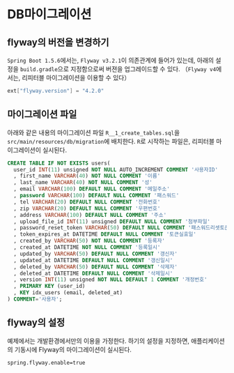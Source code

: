 # DB마이그레이션

## flyway의 버전을 변경하기

`Spring Boot 1.5.6`에서는, `Flyway v3.2.1`이 의존관계에 들어가 있는데,
아래의 설정을 `build.gradle`으로 지정함으로써 버젼을 업그레이드할 수 있다.
（`Flyway v4`에서는, 리피터블 마이그레이션을 이용할 수 있다）

```groovy
ext["flyway.version"] = "4.2.0"
```

## 마이그레이션 파일

아래와 같은 내용의 마이그레이션 파일 `R__1_create_tables.sql`을 `src/main/resources/db/migration`에 배치한다.
`R`로 시작하는 파일은, 리피터블 마이그레이션이 실시된다.

```sql
CREATE TABLE IF NOT EXISTS users(
  user_id INT(11) unsigned NOT NULL AUTO_INCREMENT COMMENT '사용자ID'
  , first_name VARCHAR(40) NOT NULL COMMENT '이름'
  , last_name VARCHAR(40) NOT NULL COMMENT '성'
  , email VARCHAR(100) DEFAULT NULL COMMENT '메일주소'
  , password VARCHAR(100) DEFAULT NULL COMMENT '패스워드'
  , tel VARCHAR(20) DEFAULT NULL COMMENT '전화번호'
  , zip VARCHAR(20) DEFAULT NULL COMMENT '우편번호'
  , address VARCHAR(100) DEFAULT NULL COMMENT '주소'
  , upload_file_id INT(11) unsigned DEFAULT NULL COMMENT '첨부파일'
  , password_reset_token VARCHAR(50) DEFAULT NULL COMMENT '패스워드리셋토큰'
  , token_expires_at DATETIME DEFAULT NULL COMMENT '토큰실효일'
  , created_by VARCHAR(50) NOT NULL COMMENT '등록자'
  , created_at DATETIME NOT NULL COMMENT '등록일시'
  , updated_by VARCHAR(50) DEFAULT NULL COMMENT '갱신자'
  , updated_at DATETIME DEFAULT NULL COMMENT '갱신일시'
  , deleted_by VARCHAR(50) DEFAULT NULL COMMENT '삭제자'
  , deleted_at DATETIME DEFAULT NULL COMMENT '삭제일시'
  , version INT(11) unsigned NOT NULL DEFAULT 1 COMMENT '개정번호'
  , PRIMARY KEY (user_id)
  , KEY idx_users (email, deleted_at)
) COMMENT='사용자';
```

## flyway의 설정

예제에서는 개발환경에서만의 이용을 가정한다.
하기의 설정을 지정하면, 애플리케이션의 기동시에 Flyway의 마이그레이션이 실시된다.

```properties
spring.flyway.enable=true
```
